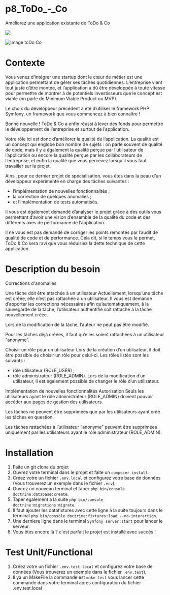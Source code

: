 # p8_ToDo_-_Co
Améliorez une application existante de ToDo &amp; Co

<a href="https://app.codacy.com/gh/Herve-Dev/p8_todoandco/dashboard?utm_source=gh&utm_medium=referral&utm_content=&utm_campaign=Badge_grade"><img src="https://app.codacy.com/project/badge/Grade/312c7289008c42d2b9055d8495e46ccc"/></a>

![Image toDo Co](https://github.com/Herve-Dev/p8_ToDo_-_Co/assets/82519929/c04fff58-dedf-44a2-b090-0dbfee5b2497)

# Contexte
Vous venez d’intégrer une startup dont le cœur de métier est une application permettant de gérer ses tâches quotidiennes. L’entreprise vient tout juste d’être montée, et l’application a dû être développée à toute vitesse pour permettre de montrer à de potentiels investisseurs que le concept est viable (on parle de Minimum Viable Product ou MVP).

Le choix du développeur précédent a été d’utiliser le framework PHP Symfony, un framework que vous commencez à bien connaître ! 

Bonne nouvelle ! ToDo & Co a enfin réussi à lever des fonds pour permettre le développement de l’entreprise et surtout de l’application.

Votre rôle ici est donc d’améliorer la qualité de l’application. La qualité est un concept qui englobe bon nombre de sujets : on parle souvent de qualité de code, mais il y a également la qualité perçue par l’utilisateur de l’application ou encore la qualité perçue par les collaborateurs de l’entreprise, et enfin la qualité que vous percevez lorsqu’il vous faut travailler sur le projet.

Ainsi, pour ce dernier projet de spécialisation, vous êtes dans la peau d’un développeur expérimenté en charge des tâches suivantes :

- l’implémentation de nouvelles fonctionnalités ;
- la correction de quelques anomalies ;
- et l’implémentation de tests automatisés.
  
Il vous est également demandé d’analyser le projet grâce à des outils vous permettant d’avoir une vision d’ensemble de la qualité du code et des différents axes de performance de l’application.

Il ne vous est pas demandé de corriger les points remontés par l’audit de qualité de code et de performance. Cela dit, si le temps vous le permet, ToDo & Co sera ravi que vous réduisiez la dette technique de cette application.

# Description du besoin 
Corrections d'anomalies <br>

Une tâche doit être attachée à un utilisateur
Actuellement, lorsqu’une tâche est créée, elle n’est pas rattachée à un utilisateur. Il vous est demandé d’apporter les corrections nécessaires afin qu’automatiquement, à la sauvegarde de la tâche, l’utilisateur authentifié soit rattaché à la tâche nouvellement créée.

Lors de la modification de la tâche, l’auteur ne peut pas être modifié.

Pour les tâches déjà créées, il faut qu’elles soient rattachées à un utilisateur “anonyme”.

Choisir un rôle pour un utilisateur
Lors de la création d’un utilisateur, il doit être possible de choisir un rôle pour celui-ci. Les rôles listés sont les suivants :

- rôle utilisateur (ROLE_USER) ;
- rôle administrateur (ROLE_ADMIN).
Lors de la modification d’un utilisateur, il est également possible de changer le rôle d’un utilisateur.

Implémentation de nouvelles fonctionnalités
Autorisation
Seuls les utilisateurs ayant le rôle administrateur (ROLE_ADMIN) doivent pouvoir accéder aux pages de gestion des utilisateurs.

Les tâches ne peuvent être supprimées que par les utilisateurs ayant créé les tâches en question.

Les tâches rattachées à l’utilisateur “anonyme” peuvent être supprimées uniquement par les utilisateurs ayant le rôle administrateur (ROLE_ADMIN).

# Installation
1.  Faite un git clone du projet
2.  Ouvrez votre terminal dans le projet et faite un `composer install`.
3.  Créez votre un fichier `.env.local` et configurez votre base de données (Vous trouverez un exemple dans le fichier `.env`).
4.  Ouvrez un nouveau terminal et taper `php bin/console doctrine:database:create`.
5.  Taper egalement a la suite `php bin/console doctrine:migrations:migrate`.
6.  Il faut ajouter les datafixtures avec cette ligne à la suite toujours dans le terminal `php bin/console doctrine:fixtures:load --no-interaction`.
7.  Une derniere ligne dans le terminal `Symfony server:start` pour lancer le serveur.
8.  Vous êtes encore là ? c'est parfait le projet est installé avec succès !

# Test Unit/Functional 
1.  Créez votre un fichier `.env.test.local` et configurez votre base de données (Vous trouverez un exemple dans le fichier `.env.test`).
2.  Il ya un MakeFile la commande est `make test` vous lancer cette commande dans votre terminal apres configuration du fichier .env.test.local
